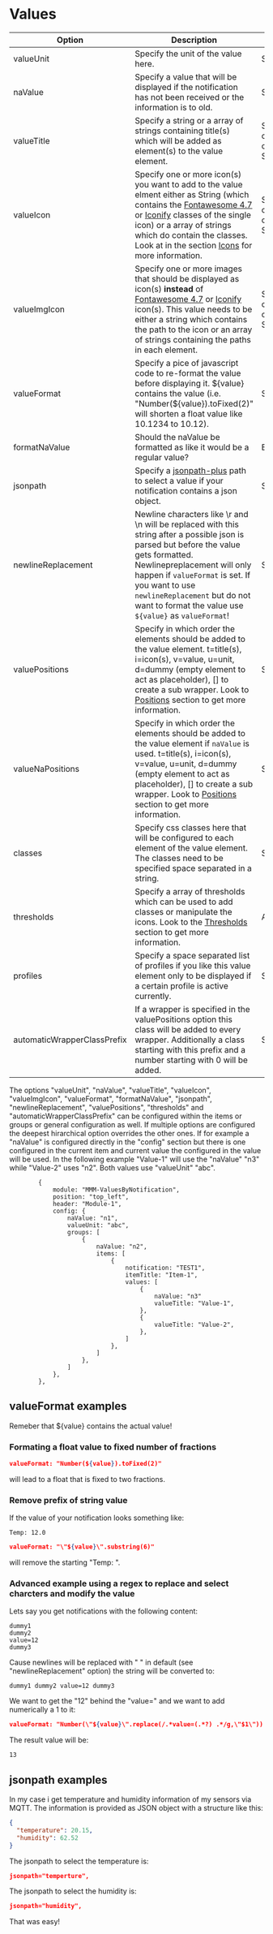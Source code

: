 # Values

| Option  | Description | Type | Default |
| ------- | --- | --- | --- |
| valueUnit | Specify the unit of the value here. | String | null |
| naValue | Specify a value that will be displayed if the notification has not been received or the information is to old. | String | "na" |
| valueTitle | Specify a string or a array of strings containing title(s) which will be added as element(s) to the value element. | String or Array of String | null |
| valueIcon | Specify one or more icon(s) you want to add to the value elment either as String (which contains the [Fontawesome 4.7](https://fontawesome.com/v4/icons/) or [Iconify](https://icon-sets.iconify.design/) classes of the single icon) or a array of strings which do contain the classes. Look at in the section [Icons](icons.md) for more information. | String or array of Strings | null |
| valueImgIcon | Specify one or more images that should be displayed as icon(s) **instead** of [Fontawesome 4.7](https://fontawesome.com/v4/icons/) or [Iconify](https://icon-sets.iconify.design/) icon(s). This value needs to be either a string which contains the path to the icon or an array of strings containing the paths in each element. | String or array of Strings | null |
| valueFormat | Specify a pice of javascript code to re-format the value before displaying it. \${value} contains the value (i.e. "Number(${value}).toFixed(2)" will shorten a float value like 10.1234 to 10.12). | String | null |
| formatNaValue | Should the naValue be formatted as like it would be a regular value? | Boolean | false |
| jsonpath | Specify a [jsonpath-plus](https://github.com/JSONPath-Plus/JSONPath) path to select a value if your notification contains a json object. | String | null |
| newlineReplacement | Newline characters like \r and \n will be replaced with this string after a possible json is parsed but before the value gets formatted. Newlinepreplacement will only happen if `valueFormat` is set. If you want to use `newlineReplacement` but do not want to format the value use `${value}` as `valueFormat`! | String | " " |
| valuePositions | Specify in which order the elements should be added to the value element. t=title(s), i=icon(s), v=value, u=unit, d=dummy (empty element to act as placeholder), [] to create a sub wrapper. Look to [Positions](positions.md) section to get more information. | String | "ti[vu]" |
| valueNaPositions | Specify in which order the elements should be added to the value element if `naValue` is used. t=title(s), i=icon(s), v=value, u=unit, d=dummy (empty element to act as placeholder), [] to create a sub wrapper. Look to [Positions](positions.md) section to get more information. | String | value of `valuePositions` |
| classes | Specify css classes here that will be configured to each element of the value element. The classes need to be specified space separated in a string. | String | null |
| thresholds | Specify a array of thresholds which can be used to add classes or manipulate the icons. Look to the [Thresholds](thresholds.md) section to get more information. | Array | null |
| profiles | Specify a space separated list of profiles if you like this value element only to be displayed if a certain profile is active currently. | Stirng | null |
| automaticWrapperClassPrefix | If a wrapper is specified in the valuePositions option this class will be added to every wrapper. Additionally a class starting with this prefix and a number starting with 0 will be added. | String | null |

The options "valueUnit", "naValue", "valueTitle", "valueIcon", "valueImgIcon", "valueFormat", "formatNaValue", "jsonpath", "newlineReplacement", "valuePositions", "thresholds" and "automaticWrapperClassPrefix" can be configured within the items or groups or general configuration as well. If multiple options are configured the deepest hirarchical option overrides the other ones.
If for example a "naValue" is configured directly in the "config" section but there is one configured in the current item and current value the configured in the value will be used. In the following example "Value-1" will use the "naValue" "n3" while "Value-2" uses "n2". Both values use "valueUnit" "abc".

```json5
        {
            module: "MMM-ValuesByNotification",
            position: "top_left",
            header: "Module-1",
            config: {
                naValue: "n1",
                valueUnit: "abc",
                groups: [
                    {
                        naValue: "n2",
                        items: [
                            {
                                notification: "TEST1",
                                itemTitle: "Item-1",
                                values: [
                                    {
                                        naValue: "n3"
                                        valueTitle: "Value-1",
                                    },
                                    {
                                        valueTitle: "Value-2",
                                    },
                                ]
                            },
                        ]
                    },
                ]
            },
        },
```

## valueFormat examples

Remeber that \${value} contains the actual value!

### Formating a float value to fixed number of fractions

```json
valueFormat: "Number(${value}).toFixed(2)"
```

will lead to a float that is fixed to two fractions.

### Remove prefix of string value

If the value of your notification looks something like:

```text
Temp: 12.0
```

```json
valueFormat: "\"${value}\".substring(6)"
```

will remove the starting "Temp: ".

### Advanced example using a regex to replace and select charcters and modify the value

Lets say you get notifications with the following content:

```text
dummy1
dummy2
value=12
dummy3
```

Cause newlines will be replaced with " " in default (see "newlineReplacement" option) the string will be converted to:

```text
dummy1 dummy2 value=12 dummy3
```

We want to get the "12" behind the "value=" and we want to add numerically a 1 to it:

```json
valueFormat: "Number(\"${value}\".replace(/.*value=(.*?) .*/g,\"$1\")) + 1",
```

The result value will be:

```text
13
```

## jsonpath examples

In my case i get temperature and humidity information of my sensors via MQTT. The information is provided as JSON object with a structure like this:

```json
{
  "temperature": 20.15,
  "humidity": 62.52
}
```

The jsonpath to select the temperature is:

```json
jsonpath="temperture",
```

The jsonpath to select the humidity is:

```json
jsonpath="humidity",
```

That was easy!
